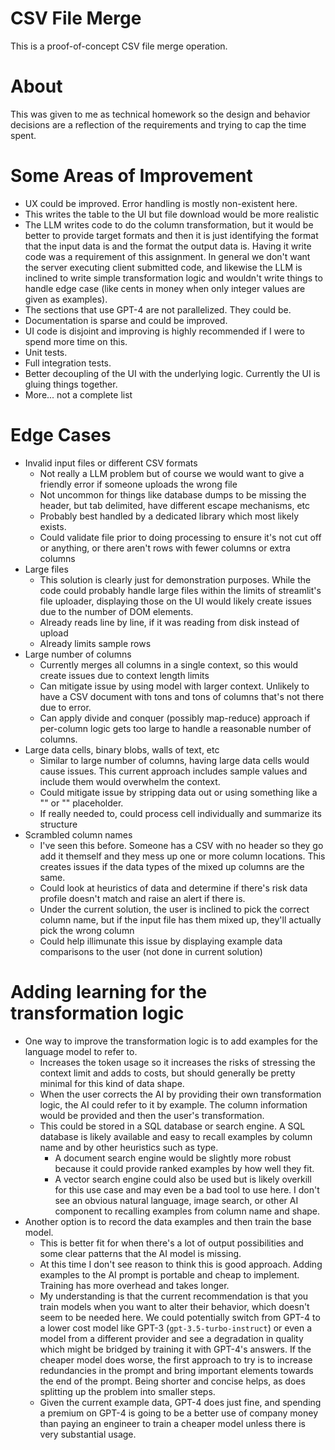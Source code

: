 # CSV File Merge
This is a proof-of-concept CSV file merge operation. 

# About
This was given to me as technical homework so the design and behavior decisions are a reflection of the requirements and trying to cap the time spent.

# Some Areas of Improvement
- UX could be improved. Error handling is mostly non-existent here.
- This writes the table to the UI but file download would be more realistic
- The LLM writes code to do the column transformation, but it would be better to provide target formats and then it is just identifying the format that the input data is and the format the output data is. Having it write code was a requirement of this assignment. In general we don't want the server executing client submitted code, and likewise the LLM is inclined to write simple transformation logic and wouldn't write things to handle edge case (like cents in money when only integer values are given as examples).
- The sections that use GPT-4 are not parallelized. They could be.
- Documentation is sparse and could be improved.
- UI code is disjoint and improving is highly recommended if I were to spend more time on this.
- Unit tests.
- Full integration tests.
- Better decoupling of the UI with the underlying logic. Currently the UI is gluing things together.
- More... not a complete list

# Edge Cases
- Invalid input files or different CSV formats
   - Not really a LLM problem but of course we would want to give a friendly error if someone uploads the wrong file
   - Not uncommon for things like database dumps to be missing the header, but tab delimited, have different escape mechanisms, etc
   - Probably best handled by a dedicated library which most likely exists.
   - Could validate file prior to doing processing to ensure it's not cut off or anything, or there aren't rows with fewer columns or extra columns
- Large files
   - This solution is clearly just for demonstration purposes. While the code could probably handle large files within the limits of streamlit's file uploader,
     displaying those on the UI would likely create issues due to the number of DOM elements.
   - Already reads line by line, if it was reading from disk instead of upload
   - Already limits sample rows
- Large number of columns
   - Currently merges all columns in a single context, so this would create issues due to context length limits
   - Can mitigate issue by using model with larger context. Unlikely to have a CSV document with tons and tons of columns that's not there due to error.
   - Can apply divide and conquer (possibly map-reduce) approach if per-column logic gets too large to handle a reasonable number of columns.
- Large data cells, binary blobs, walls of text, etc
   - Similar to large number of columns, having large data cells would cause issues. This current approach includes sample values and include them would overwhelm the context.
   - Could mitigate issue by stripping data out or using something like a "<binary data>" or "<text blob>" placeholder.
   - If really needed to, could process cell individually and summarize its structure
- Scrambled column names
   - I've seen this before. Someone has a CSV with no header so they go add it themself and they mess up one or more column locations. This creates issues if the data types of the mixed up columns are the same.
   - Could look at heuristics of data and determine if there's risk data profile doesn't match and raise an alert if there is.
   - Under the current solution, the user is inclined to pick the correct column name, but if the input file has them mixed up, they'll actually pick the wrong column
   - Could help illimunate this issue by displaying example data comparisons to the user (not done in current solution)
 
# Adding learning for the transformation logic
- One way to improve the transformation logic is to add examples for the language model to refer to.
   - Increases the token usage so it increases the risks of stressing the context limit and adds to costs, but should generally be pretty minimal for this kind of data shape.
   - When the user corrects the AI by providing their own transformation logic, the AI could refer to it by example. The column information would be provided and then the user's transformation.
   - This could be stored in a SQL database or search engine. A SQL database is likely available and easy to recall examples by column name and by other heuristics such as type.
     - A document search engine would be slightly more robust because it could provide ranked examples by how well they fit.
     - A vector search engine could also be used but is likely overkill for this use case and may even be a bad tool to use here. I don't see an obvious natural language, image search, or other AI component to recalling examples from column name and shape.
- Another option is to record the data examples and then train the base model.
   - This is better fit for when there's a lot of output possibilities and some clear patterns that the AI model is missing.
   - At this time I don't see reason to think this is good approach. Adding examples to the AI prompt is portable and cheap to implement. Training has more overhead and takes longer.
   - My understanding is that the current recommendation is that you train models when you want to alter their behavior, which doesn't seem to be needed here. We could potentially switch from GPT-4 to a lower cost model like GPT-3 (`gpt-3.5-turbo-instruct`) or even a model from a different provider and see a degradation
     in quality which might be bridged by training it with GPT-4's answers. If the cheaper model does worse, the first approach to try is to increase redundancies in the prompt and bring important elements towards the end of the prompt. Being shorter and concise helps, as does splitting up the problem into smaller steps.
   - Given the current example data, GPT-4 does just fine, and spending a premium on GPT-4 is going to be a better use of company money than paying an engineer to train a cheaper model unless there is very substantial usage.

  
